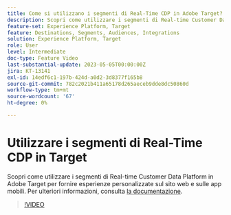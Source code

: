 ```yaml
---
title: Come si utilizzano i segmenti di Real-Time CDP in Adobe Target?
description: Scopri come utilizzare i segmenti di Real-time Customer Data Platform in Adobe Target per fornire esperienze personalizzate sul sito web e sulle app mobili.
feature-set: Experience Platform, Target
feature: Destinations, Segments, Audiences, Integrations
solution: Experience Platform, Target
role: User
level: Intermediate
doc-type: Feature Video
last-substantial-update: 2023-05-05T00:00:00Z
jira: KT-13141
exl-id: 14edf6c1-197b-424d-a0d2-3d8377f165b8
source-git-commit: 782c2021b411a65178d265aeceb9dde8dc50860d
workflow-type: tm+mt
source-wordcount: '67'
ht-degree: 0%

---
```


# Utilizzare i segmenti di Real-Time CDP in Target

Scopri come utilizzare i segmenti di Real-time Customer Data Platform in Adobe Target per fornire esperienze personalizzate sul sito web e sulle app mobili. Per ulteriori informazioni, consulta [la documentazione](https://experienceleague.adobe.com/docs/target/using/integrate/integrating-with-rtcdp.html?lang=it).

>[!VIDEO](https://video.tv.adobe.com/v/3446835/?learn=on&captions=ita)
